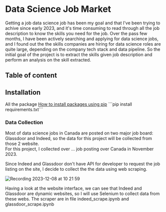 # Data Science Job Market

Getting a job data science job has been my goal and that I've been trying to achive since early 2023, and it's time consuming to read through all the job description to know the skills you need for the job. Over the pass few months, I have been actively searching and applying for data science jobs, and I found out the the skills companies are hiring for data science roles are quite large, depending on the company tech stack and data pipeline. So the initial goal of the project is to extract the skills given job description and perform an analysis on the skill extracted.

## Table of content

## Installation
All the package 
[How to install packages using pip]([https://www.google.com](https://packaging.python.org/en/latest/tutorials/installing-packages/)https://packaging.python.org/en/latest/tutorials/installing-packages/)  
```pip install requirements.txt```


### Data Collection

Most of data science jobs in Canada are posted on two major job board: Glassdoor and Indeed, so the data for this project will be collected from those 2 website.  
For this project, I collected over ... job posting over Canada in November 2023.  

Since Indeed and Glassdoor don't have API for developer to request the job listing on the site, I decide to collect the the data using web scraping.
  
![Recording 2023-12-08 at 10 21 59](https://github.com/alextr1602/data-science-job-market/assets/134574511/6857efc3-f12a-460d-9b24-ce3be464bc16)
    
Having a look at the website interface, we can see that Indeed and Glassdoor are dynamic websites, so I will use Selenium to collect data from these webs. The scraper are in file indeed_scrape.ipynb and glassdoor_scrape.ipynb  

## 
